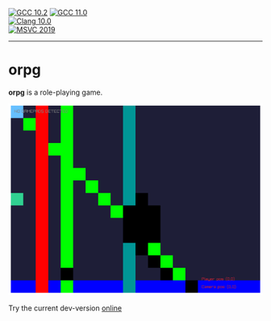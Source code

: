 
[![GCC 10.2](https://github.com/MichaelMiller-/orpg/actions/workflows/gcc10.yml/badge.svg)](https://github.com/MichaelMiller-/orpg/actions/workflows/gcc10.yml) [![GCC 11.0](https://github.com/MichaelMiller-/orpg/actions/workflows/gcc11.yml/badge.svg)](https://github.com/MichaelMiller-/orpg/actions/workflows/gcc11.yml)  
[![Clang 10.0](https://github.com/MichaelMiller-/orpg/actions/workflows/clang10.yml/badge.svg)](https://github.com/MichaelMiller-/orpg/actions/workflows/clang10.yml)  
[![MSVC 2019](https://github.com/MichaelMiller-/orpg/actions/workflows/msvc2019.yml/badge.svg)](https://github.com/MichaelMiller-/orpg/actions/workflows/msvc2019.yml)  

---------------------------------------

# orpg

**orpg** is a role-playing game.

![current-dev-version](data/2022-04-14_screenshot.png)

Try the current dev-version [online](http://orpg.pb-miller.de/orpg.html)

